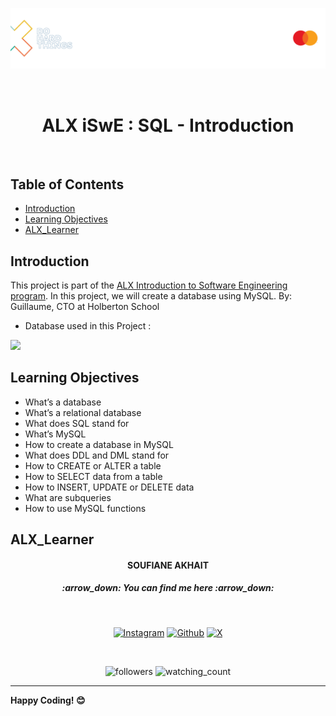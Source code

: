 <p align="center">
  <img src="https://github.com/sfanxAK/alx_html_css/blob/main/html_advanced/media/readme_banner.png" alt="ALX Logo" hieght="200"/>
</p>
<br>
<h1 align="center">ALX  iSwE : SQL - Introduction</h1>
<br>

## Table of Contents

- [Introduction](#introduction)
- [Learning Objectives](#learning-objectives)
- [ALX_Learner](#alx_learner)

## Introduction

This project is part of the [ALX Introduction to Software Engineering program](https://www.alxafrica.com). In this project, we will create a database using MySQL. 
By: Guillaume, CTO at Holberton School

- Database used in this Project :
<img src='https://img.shields.io/badge/MySQL-005C84?style=for-the-badge&logo=mysql&logoColor=white'/>

## Learning Objectives

- What’s a database
- What’s a relational database
- What does SQL stand for
- What’s MySQL
- How to create a database in MySQL
- What does DDL and DML stand for
- How to CREATE or ALTER a table
- How to SELECT data from a table
- How to INSERT, UPDATE or DELETE data
- What are subqueries
- How to use MySQL functions

## ALX_Learner

<h4 align="center">SOUFIANE AKHAIT</h4>

<h5 align="center">:arrow_down:  <i>You can find me here</i>  :arrow_down:</h5>
<br>
<p align="center">
  <a href="https://www.instagram.com/akhiat.soufiane" target="_blank"><img src="https://img.shields.io/badge/Instagram-%23E4405F.svg?&style=flat-square&logo=instagram&logoColor=white" alt="Instagram"></a>
  <space>     </space><a href="https://github.com/sfanxAK" target="_blank"><img src="https://img.shields.io/badge/GitHub-100000?style=for-the-badge&logo=github&logoColor=white" alt="Github"/></a>
  <space>     </space> <a href="https://twitter.com/MrSloplop" target="_blank"><img src="https://img.shields.io/badge/X-000000?style=for-the-badge&logo=x&logoColor=white" alt="X"/></a>
</p>
<br>
<p align="center">
  <img alt="followers" src="https://img.shields.io/github/followers/sfanxAK?label=Followers&style=social"/>
  <space>     </space><img src="https://komarev.com/ghpvc/?username=sfanxAK&color=brightgreen" alt="watching_count"/>
</p>

---

**Happy Coding! 😊**
